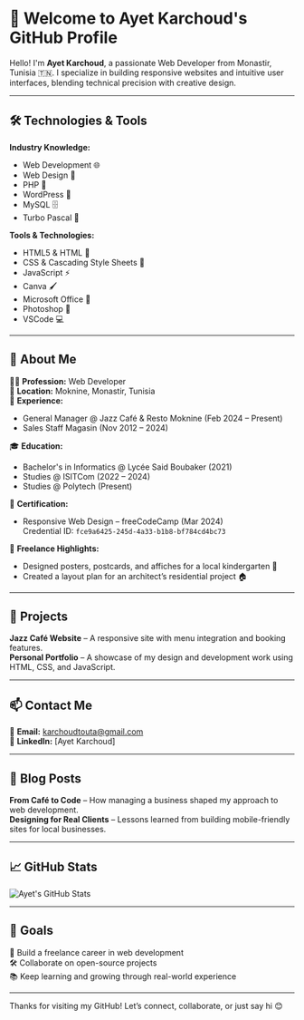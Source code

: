 # 👋 Welcome to Ayet Karchoud's GitHub Profile

Hello! I'm **Ayet Karchoud**, a passionate Web Developer from Monastir, Tunisia 🇹🇳. I specialize in building responsive websites and intuitive user interfaces, blending technical precision with creative design.

---

## 🛠️ Technologies & Tools

**Industry Knowledge:**  
- Web Development 🌐  
- Web Design 🎨  
- PHP 🐘  
- WordPress 🧩  
- MySQL 🗄️  
- Turbo Pascal 🧠  

**Tools & Technologies:**  
- HTML5 & HTML 📝  
- CSS & Cascading Style Sheets 🎨  
- JavaScript ⚡  
- Canva 🖌️  
- Microsoft Office 📄  
- Photoshop 🎨  
- VSCode 💻    

---

## 🚀 About Me

👩‍💻 **Profession:** Web Developer  
📍 **Location:** Moknine, Monastir, Tunisia  
🏢 **Experience:**
- General Manager @ Jazz Café & Resto Moknine (Feb 2024 – Present)
- Sales Staff Magasin (Nov 2012 – 2024)

🎓 **Education:**
- Bachelor's in Informatics @ Lycée Said Boubaker (2021)
- Studies  @ ISITCom (2022 – 2024)
- Studies @ Polytech (Present)

📜 **Certification:**
- Responsive Web Design – freeCodeCamp (Mar 2024)  
  Credential ID: `fce9a6425-245d-4a33-b1b8-bf784cd4bc73`

🎨 **Freelance Highlights:**
- Designed posters, postcards, and affiches for a local kindergarten 🧸  
- Created a layout plan for an architect’s residential project 🏠  

---

## 📂 Projects

**Jazz Café Website** – A responsive site with menu integration and booking features.   
**Personal Portfolio** – A showcase of my design and development work using HTML, CSS, and JavaScript.

---

## 📫 Contact Me

📧 **Email:** karchoudtouta@gmail.com  
💼 **LinkedIn:** [Ayet Karchoud]   

---

## 📝 Blog Posts

**From Café to Code** – How managing a business shaped my approach to web development.  
**Designing for Real Clients** – Lessons learned from building mobile-friendly sites for local businesses.

---

## 📈 GitHub Stats

![Ayet's GitHub Stats](https://github-readme-stats.vercel.app/api?username=ayetkarchoud&show_icons=true&theme=radical)

---

## 🎯 Goals

🌟 Build a freelance career in web development  
🛠️ Collaborate on open-source projects  
📚 Keep learning and growing through real-world experience

---

Thanks for visiting my GitHub! Let’s connect, collaborate, or just say hi 😊
